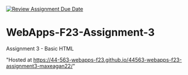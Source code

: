 [![Review Assignment Due Date](https://classroom.github.com/assets/deadline-readme-button-24ddc0f5d75046c5622901739e7c5dd533143b0c8e959d652212380cedb1ea36.svg)](https://classroom.github.com/a/q2-Q7VCy)
# WebApps-F23-Assignment-3
Assignment 3 - Basic HTML

"Hosted at  https://44-563-webapps-f23.github.io/44563-webapps-f23-assignment3-maxeagan22/"